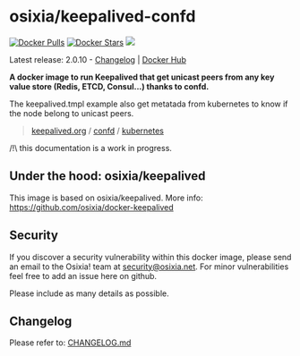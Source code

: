 # osixia/keepalived-confd

[![Docker Pulls](https://img.shields.io/docker/pulls/osixia/keepalived-confd.svg)][hub]
[![Docker Stars](https://img.shields.io/docker/stars/osixia/keepalived-confd.svg)][hub]
[![](https://images.microbadger.com/badges/image/osixia/keepalived-confd.svg)](http://microbadger.com/images/osixia/keepalived-confd "Get your own image badge on microbadger.com")

[hub]: https://hub.docker.com/r/osixia/keepalived-confd/

Latest release: 2.0.10 - [Changelog](CHANGELOG.md) | [Docker Hub](https://hub.docker.com/r/osixia/keepalived-confd/) 

**A docker image to run Keepalived that get unicast peers from any key value store (Redis, ETCD, Consul...) thanks to confd.**

The keepalived.tmpl example also get metatada from kubernetes to know if the node belong to unicast peers.

> [keepalived.org](http://keepalived.org/) /  [confd](https://github.com/kelseyhightower/confd) / [kubernetes](https://github.com/kubernetes/kubernetes)

/!\ this documentation is a work in progress.

## Under the hood: osixia/keepalived

This image is based on osixia/keepalived.
More info: https://github.com/osixia/docker-keepalived

## Security
If you discover a security vulnerability within this docker image, please send an email to the Osixia! team at security@osixia.net. For minor vulnerabilities feel free to add an issue here on github.

Please include as many details as possible.

## Changelog

Please refer to: [CHANGELOG.md](CHANGELOG.md)
